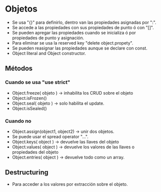 # Objetos

- Se usa "{}" para definirlo, dentro van las propiedades asignadas por ":".
- Se accede a las propiedades con sus propiedades de punto ó con "[]".
- Se pueden apregar las propiedades cuando se inicializa ó por propiedades de punto y asignación.
- Para eliminar se usa la reserved key "delete object.propety".
- Se pueden reasignar las propiedades aunque se declare con const.
- Object literal and Object constructor.

## Métodos

### Cuando se usa "use strict"

- Object.freeze( objeto ) -> inhabilita los CRUD sobre el objeto
- Object.isFrozen()
- Object.seal( objeto ) -> solo habilita el update.
- Object.isSealed()

### Cuando no

- Object.assign(object1, object2) -> unir dos objetos.
- Se puede usar el spread operator "...".
- Object.keys( object ) -> devuelve las llaves del objeto
- Object.values( object ) -> devuelve los valores de las llaves o propiedades del objeto
- Object.entries( object ) -> devuelve todo como un array.

## Destructuring

- Para acceder a los valores por extracción sobre el objeto.
